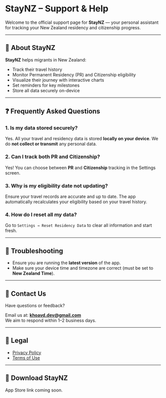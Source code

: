 # StayNZ – Support & Help

Welcome to the official support page for **StayNZ** — your personal assistant for tracking your New Zealand residency and citizenship progress.

---

## 📱 About StayNZ

**StayNZ** helps migrants in New Zealand:

- Track their travel history  
- Monitor Permanent Residency (PR) and Citizenship eligibility  
- Visualize their journey with interactive charts  
- Set reminders for key milestones  
- Store all data securely on-device  

---

## ❓ Frequently Asked Questions

### 1. **Is my data stored securely?**
Yes. All your travel and residency data is stored **locally on your device**. We do **not collect or transmit** any personal data.

### 2. **Can I track both PR and Citizenship?**
Yes! You can choose between **PR** and **Citizenship** tracking in the Settings screen.

### 3. **Why is my eligibility date not updating?**
Ensure your travel records are accurate and up to date. The app automatically recalculates your eligibility based on your travel history.

### 4. **How do I reset all my data?**
Go to `Settings → Reset Residency Data` to clear all information and start fresh.

---

## 🔧 Troubleshooting

- Ensure you are running the **latest version** of the app.
- Make sure your device time and timezone are correct (must be set to **New Zealand Time**).

---

## 📩 Contact Us

Have questions or feedback?

Email us at: **[khoavd.dev@gmail.com](mailto:khoavd.dev@gmail.com)**  
We aim to respond within 1–2 business days.

---

## 📄 Legal
- [Privacy Policy](PrivacyPolicy/README.md)
- [Terms of Use](TermsOfUse/README.md)

---

## 🔗 Download StayNZ

App Store link coming soon.
